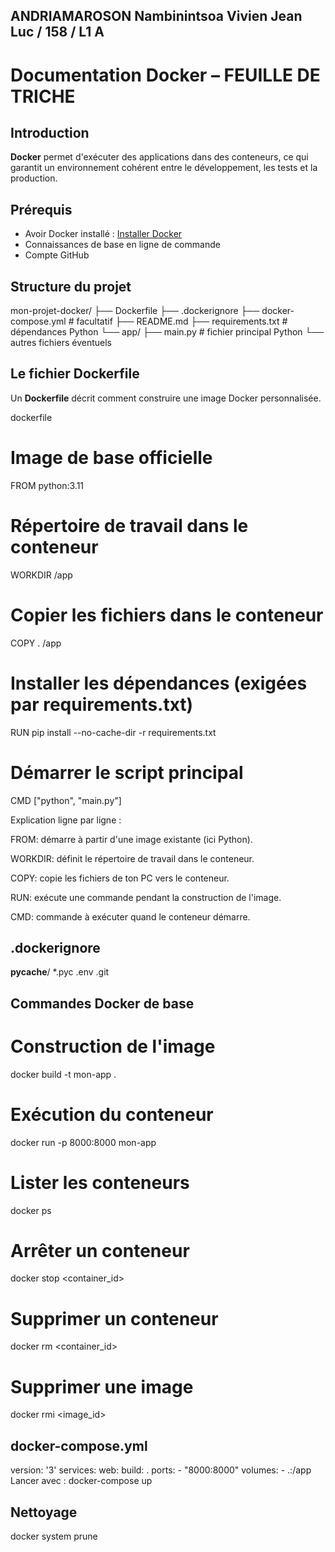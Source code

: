 ## ANDRIAMAROSON Nambinintsoa Vivien Jean Luc / 158 / L1 A


# Documentation Docker – FEUILLE DE TRICHE

## Introduction

**Docker** permet d'exécuter des applications dans des conteneurs, ce qui garantit un environnement cohérent entre le développement, les tests et la production.

##  Prérequis

- Avoir Docker installé : [Installer Docker](https://docs.docker.com/get-docker/)
- Connaissances de base en ligne de commande
- Compte GitHub

## Structure du projet
mon-projet-docker/
├── Dockerfile
├── .dockerignore
├── docker-compose.yml # facultatif
├── README.md
├── requirements.txt # dépendances Python
└── app/
├── main.py # fichier principal Python
└── autres fichiers éventuels


##  Le fichier Dockerfile

Un **Dockerfile** décrit comment construire une image Docker personnalisée.

dockerfile
# Image de base officielle
FROM python:3.11

# Répertoire de travail dans le conteneur
WORKDIR /app

# Copier les fichiers dans le conteneur
COPY . /app

# Installer les dépendances (exigées par requirements.txt)
RUN pip install --no-cache-dir -r requirements.txt

# Démarrer le script principal
CMD ["python", "main.py"]

Explication ligne par ligne :

FROM: démarre à partir d'une image existante (ici Python).

WORKDIR: définit le répertoire de travail dans le conteneur.

COPY: copie les fichiers de ton PC vers le conteneur.

RUN: exécute une commande pendant la construction de l'image.

CMD: commande à exécuter quand le conteneur démarre.



## .dockerignore

__pycache__/
*.pyc
.env
.git

## Commandes Docker de base
# Construction de l'image
docker build -t mon-app .

# Exécution du conteneur
docker run -p 8000:8000 mon-app

# Lister les conteneurs
docker ps

# Arrêter un conteneur
docker stop <container_id>

# Supprimer un conteneur
docker rm <container_id>

# Supprimer une image
docker rmi <image_id>

## docker-compose.yml
version: '3'
services:
  web:
    build: .
    ports:
      - "8000:8000"
    volumes:
      - .:/app
Lancer avec : docker-compose up

##  Nettoyage
docker system prune
